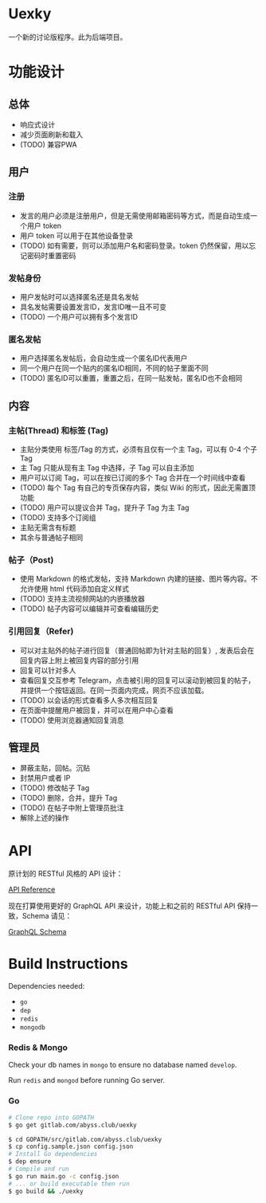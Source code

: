 # Uexky

一个新的讨论版程序。此为后端项目。

# 功能设计

## 总体

* 响应式设计
* 减少页面刷新和载入
* (TODO) 兼容PWA

## 用户

### 注册

* 发言的用户必须是注册用户，但是无需使用邮箱密码等方式，而是自动生成一个用户 token
* 用户 token 可以用于在其他设备登录
* (TODO) 如有需要，则可以添加用户名和密码登录。token 仍然保留，用以忘记密码时重置密码

### 发帖身份

* 用户发帖时可以选择匿名还是具名发帖
* 具名发帖需要设置发言ID，发言ID唯一且不可变
* (TODO) 一个用户可以拥有多个发言ID

### 匿名发帖

* 用户选择匿名发帖后，会自动生成一个匿名ID代表用户
* 同一个用户在同一个贴内的匿名ID相同，不同的帖子里面不同
* (TODO) 匿名ID可以重置，重置之后，在同一贴发帖，匿名ID也不会相同

## 内容

### 主帖(Thread) 和标签 (Tag)

* 主贴分类使用 标签/Tag 的方式，必须有且仅有一个主 Tag，可以有 0-4 个子 Tag
* 主 Tag 只能从现有主 Tag 中选择，子 Tag 可以自主添加
* 用户可以订阅 Tag，可以在按已订阅的多个 Tag 合并在一个时间线中查看
* (TODO) 每个 Tag 有自己的专页保存内容，类似 Wiki 的形式，因此无需置顶功能
* (TODO) 用户可以提议合并 Tag，提升子 Tag 为主 Tag
* (TODO) 支持多个订阅组
* 主贴无需含有标题
* 其余与普通帖子相同

### 帖子（Post)

* 使用 Markdown 的格式发帖，支持 Markdown 内建的链接、图片等内容。不允许使用 html 代码添加自定义样式
* (TODO) 支持主流视频网站的内嵌播放器
* (TODO) 帖子内容可以编辑并可查看编辑历史

### 引用回复（Refer)

* 可以对主贴外的帖子进行回复（普通回帖即为针对主贴的回复）, 发表后会在回复内容上附上被回复内容的部分引用
* 回复可以针对多人
* 查看回复交互参考 Telegram，点击被引用的回复可以滚动到被回复的帖子，并提供一个按钮返回。在同一页面内完成，网页不应该加载。
* (TODO) 以会话的形式查看多人多次相互回复
* 在页面中提醒用户被回复，并可以在用户中心查看
* (TODO) 使用浏览器通知回复消息

## 管理员

* 屏蔽主贴，回帖。沉贴
* 封禁用户或者 IP
* (TODO) 修改帖子 Tag
* (TODO) 删除，合并，提升 Tag
* (TODO) 在帖子中附上管理员批注
* 解除上述的操作

# API

原计划的 RESTful 风格的 API 设计：

[API Reference](https://github.com/CrowsT/uexky/wiki/API-Reference)

现在打算使用更好的 GraphQL API 来设计，功能上和之前的 RESTful API 保持一致，Schema 请见：

[GraphQL Schema](https://github.com/CrowsT/uexky/blob/master/api/schema.gql)

# Build Instructions

Dependencies needed:
* `go`
* `dep`
* `redis`
* `mongodb`

### Redis & Mongo
Check your db names in `mongo` to ensure no database named `develop`.

Run `redis` and `mongod` before running Go server.

### Go
```bash
# Clone repo into GOPATH
$ go get gitlab.com/abyss.club/uexky

$ cd GOPATH/src/gitlab.com/abyss.club/uexky
$ cp config.sample.json config.json
# Install Go dependencies
$ dep ensure
# Compile and run
$ go run main.go -c config.json
# ... or build executable then run
$ go build && ./uexky
```

